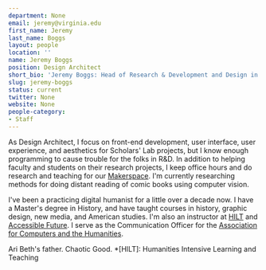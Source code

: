 ```yaml
---
department: None
email: jeremy@virginia.edu
first_name: Jeremy
last_name: Boggs
layout: people
location: ''
name: Jeremy Boggs
position: Design Architect
short_bio: 'Jeremy Boggs: Head of Research & Development and Design in the Lab, scruffiest nerf herder of them all; types code, teaches digital methods, and wrangles a rowdy bullpen full of developers. Ask him about Batman.'
slug: jeremy-boggs
status: current
twitter: None
website: None
people-category:
- Staff
---
```


As Design Architect, I focus on front-end development, user interface, user experience, and aesthetics for Scholars' Lab projects, but I know enough programming to cause trouble for the folks in R&D. In addition to helping faculty and students on their research projects, I keep office hours and do research and teaching for our [Makerspace](http://scholarslab.org/makerspace/). I'm currently researching methods for doing distant reading of comic books using computer vision.

I've been a practicing digital humanist for a little over a decade now. I have a Master's degree in History, and have taught courses in history, graphic design, new media, and American studies. I'm also an instructor at [HILT](http://www.dhtraining.org/hilt/) and [Accessible Future](http://www.accessiblefuture.org/). I serve as the Communication Officer for the [Association for Computers and the Humanities](http://ach.org).

Ari Beth's father. Chaotic Good.
  *[HILT]: Humanities Intensive Learning and Teaching
